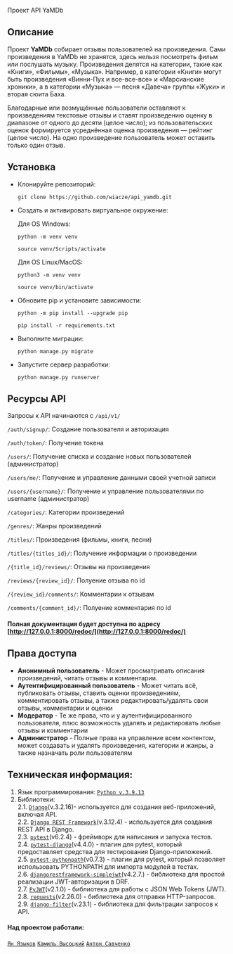  Проект API YaMDb

## Описание
Проект **YaMDb** собирает отзывы пользователей на произведения. Сами произведения в YaMDb не хранятся, здесь нельзя посмотреть фильм или послушать музыку.
Произведения делятся на категории, такие как «Книги», «Фильмы», «Музыка». Например, в категории «Книги» могут быть произведения «Винни-Пух и все-все-все» и «Марсианские хроники», а в категории «Музыка» — песня «Давеча» группы «Жуки» и вторая сюита Баха. 

Благодарные или возмущённые пользователи оставляют к произведениям текстовые отзывы и ставят произведению оценку в диапазоне от одного до десяти (целое число); из пользовательских оценок формируется усреднённая оценка произведения — рейтинг (целое число). На одно произведение пользователь может оставить только один отзыв.

## Установка
- Клонируйте репозиторий:
  
    ```git clone https://github.com/wiacze/api_yamdb.git```

- Создать и активировать виртуальное окружение:
    
    Для OS Windows:
  
    ```python -m venv venv```
  
    ```source venv/Scripts/activate```
  
    Для OS Linux/MacOS:
  
    ```python3 -m venv venv```
  
    ```source venv/bin/activate```

- Обновите pip и установите зависимости:
  
    ```python -m pip install --upgrade pip```
  
    ```pip install -r requirements.txt```
- Выполните миграции:
  
    ```python manage.py migrate```
- Запустите сервер разработки:
  
    ```python manage.py runserver```

## Ресурсы API

Запросы к API начинаются с ```/api/v1/```

```/auth/signup/```: Создание пользователя и авторизация

```/auth/token/```: Получение токена

```/users/```: Получение списка и создание новых пользователей (администратор)

```/users/me/```: Получение и управление данными своей учетной записи

```/users/{username}/```: Получение и управление пользователями по username (администратор)

```/categories/```: Категории произведений

```/genres/```: Жанры произведений

```/titles/```: Произведения (фильмы, книги, песни)

```/titles/{titles_id}/```: Получение информации о произведении

```/{title_id}/reviews/```: Отзывы на произведения

```/reviews/{review_id}/```: Полуение отзыва по id

```/{review_id}/comments/```: Комментарии к отзывам

```/comments/{comment_id}/```: Полуение комментария по id

#### Полная документация будет доступна по адресу [http://127.0.0.1:8000/redoc/](http://127.0.0.1:8000/redoc/)

## Права доступа

- **Анонимный пользователь** - Может просматривать описания произведений, читать отзывы и комментарии.
- **Аутентифицированный пользователь** - Может читать всё, публиковать отзывы, ставить оценки произведениям, комментировать отзывы, а также редактировать/удалять свои отзывы, комментарии и оценки
- **Модератор** - Те же права, что и у аутентифицированного пользователя, плюс возможность удалять и редактировать любые отзывы и комментарии
- **Администратор** - Полные права на управление всем контентом, может создавать и удалять произведения, категории и жанры, а также назначать роли пользователям

## Техническая информация:
1. Язык программирования: [`Python v.3.9.13`](https://www.python.org/downloads/release/python-3913/)
1. Библиотеки: \
            2.1. [`Django`](https://www.djangoproject.com/)(v.3.2.16)- используется для создания веб-приложений, включая API. \
            2.2. [`Django REST Framework`](https://www.django-rest-framework.org/)(v.3.12.4) - используется для создания REST API в Django. \
            2.3. [`pytest`](https://docs.pytest.org/en/stable/)(v6.2.4) - фреймворк для написания и запуска тестов. \
            2.4. [`pytest-django`](https://pytest-django.readthedocs.io/en/latest/)(v4.4.0) - плагин для pytest, который предоставляет средства для тестирования Django-приложений. \
            2.5. [`pytest-pythonpath`](https://pypi.org/project/pytest-pythonpath/)(v0.7.3) - плагин для pytest, который позволяет использовать PYTHONPATH для импорта модулей в тестах. \
            2.6. [`djangorestframework-simplejwt`](https://django-rest-framework-simplejwt.readthedocs.io/en/latest/)(v4.2.7.) - библиотека для простой реализации JWT-авторизации в DRF. \
            2.7. [`PyJWT`](https://pyjwt.readthedocs.io/en/stable/)(v2.1.0) - библиотека для работы с JSON Web Tokens (JWT). \
            2.8. [`requests`](https://requests.readthedocs.io/en/master/)(v2.26.0) - библиотека для отправки HTTP-запросов. \
            2.9. [`django-filter`](https://django-filter.readthedocs.io/en/stable/guide/install.html)(v.23.1) - библиотека для фильтрации запросов к API.

#### Над проектом работали:
[`Ян Языков`](https://github.com/wiacze)
[`Камиль Высоцкий`](https://github.com/KamilVysotskij)
[`Антон Савченко`](https://github.com/Anthonyz1337)
